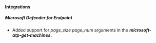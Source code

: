 
#### Integrations
##### Microsoft Defender for Endpoint
- Added support for *page_size* *page_num* arguments in the ***microsoft-atp-get-machines***. 

